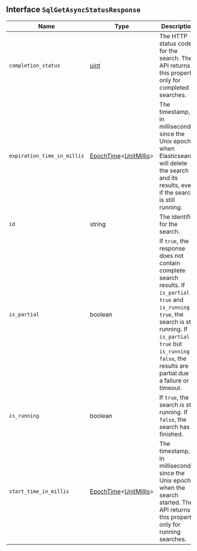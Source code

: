 ## Interface `SqlGetAsyncStatusResponse`

| Name | Type | Description |
| - | - | - |
| `completion_status` | [uint](./uint.md) | The HTTP status code for the search. The API returns this property only for completed searches. |
| `expiration_time_in_millis` | [EpochTime](./EpochTime.md)<[UnitMillis](./UnitMillis.md)> | The timestamp, in milliseconds since the Unix epoch, when Elasticsearch will delete the search and its results, even if the search is still running. |
| `id` | string | The identifier for the search. |
| `is_partial` | boolean | If `true`, the response does not contain complete search results. If `is_partial` is `true` and `is_running` is `true`, the search is still running. If `is_partial` is `true` but `is_running` is `false`, the results are partial due to a failure or timeout. |
| `is_running` | boolean | If `true`, the search is still running. If `false`, the search has finished. |
| `start_time_in_millis` | [EpochTime](./EpochTime.md)<[UnitMillis](./UnitMillis.md)> | The timestamp, in milliseconds since the Unix epoch, when the search started. The API returns this property only for running searches. |
